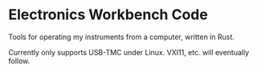 # Electronics Workbench Code

Tools for operating my instruments from a computer, written in Rust.

Currently only supports USB-TMC under Linux.  VXI11, etc. will eventually follow.
